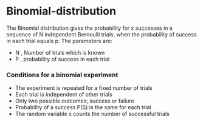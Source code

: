 # Binomial-distribution
The Binomial distribution gives the probability for x successes in a sequence of N independent Bernoulli trials, when the probability of success in each trial equals p.
The parameters are:
- N , Number of trials which is known
- P , probability of success in each trial 
### Conditions for a binomial experiment
- The experiment is repeated for a fixed number of trials
- Each trial is independent of other trials
- Only two possible outcomes; success or failure
- Probability of a success P(S) is the same for each trial
- The random variable x counts the number of successful trials 
